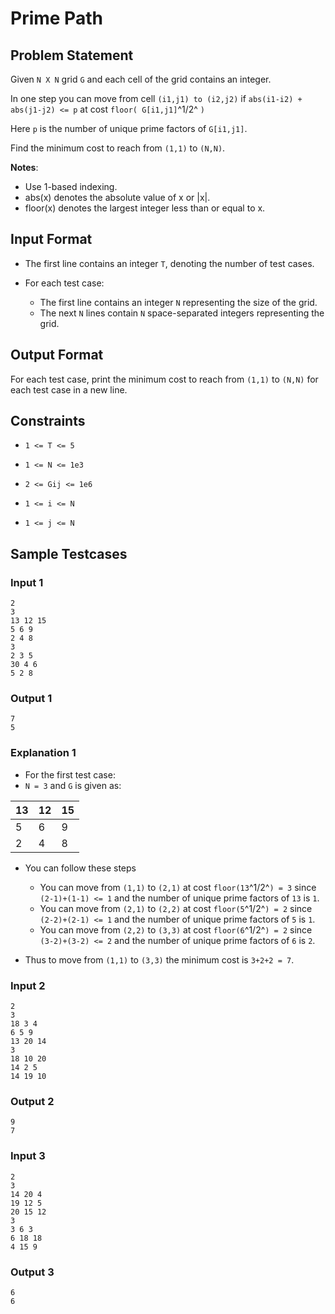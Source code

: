 # Prime Path

## Problem Statement

Given `N X N` grid `G` and each cell of the grid contains an integer.

In one step you can move from cell `(i1,j1) to (i2,j2)` if `abs(i1-i2) + abs(j1-j2) <= p` at cost `floor( G[i1,j1]`^1/2^ `)`

Here `p` is the number of unique prime factors of `G[i1,j1]`.

Find the minimum cost to reach from `(1,1)` to `(N,N)`.

**Notes**:
- Use 1-based indexing.
- abs(x) denotes the absolute value of x or |x|.
- floor(x) denotes the largest integer less than or equal to x.

## Input Format

- The first line contains an integer `T`, denoting the number of test cases.

- For each test case:

  - The first line contains an integer `N` representing the size of the grid.
  - The next `N` lines contain `N` space-separated integers representing the grid.

## Output Format

For each test case, print the minimum cost to reach from `(1,1)` to `(N,N)` for each test case in a new line.

## Constraints

- `1 <= T <= 5`

- `1 <= N <= 1e3`

- `2 <= Gij <= 1e6`

- `1 <= i <= N`

- `1 <= j <= N`

## Sample Testcases

### Input 1

```
2
3
13 12 15
5 6 9
2 4 8
3 
2 3 5
30 4 6
5 2 8
```

### Output 1

```
7
5
```

### Explanation 1
- For the first test case:
- `N = 3` and `G` is given as:

| 13 | 12 | 15 |
|----|----|----|
| 5  | 6  | 9  |
| 2  | 4  | 8  |

- You can follow these steps
  - You can move from `(1,1)` to `(2,1)` at cost `floor(13`^1/2^`) = 3` since `(2-1)+(1-1) <= 1` and the number of unique prime factors of `13` is `1`.
  - You can move from `(2,1)` to `(2,2)` at cost `floor(5`^1/2^`) = 2` since `(2-2)+(2-1) <= 1` and the number of unique prime factors of `5` is `1`.
  - You can move from `(2,2)` to `(3,3)` at cost `floor(6`^1/2^`) = 2` since `(3-2)+(3-2) <= 2` and the number of unique prime factors of `6` is `2`.

- Thus to move from `(1,1)` to `(3,3)` the minimum cost is `3+2+2 = 7`.


### Input 2

```
2
3
18 3 4
6 5 9
13 20 14
3
18 10 20
14 2 5
14 19 10
```
### Output 2

```
9
7
```
### Input 3

```
2
3
14 20 4
19 12 5
20 15 12
3
3 6 3
6 18 18
4 15 9
```
### Output 3

```
6
6
```